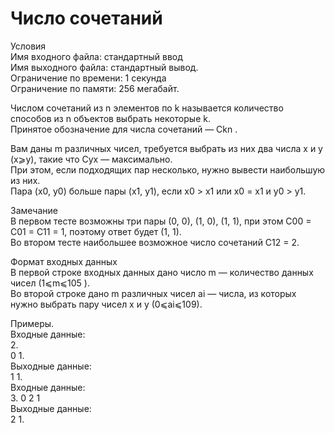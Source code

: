 # Число сочетаний

Условия  
Имя входного файла: стандартный ввод  
Имя выходного файла: стандартный вывод.  
Ограничение по времени: 1 секунда  
Ограничение по памяти: 256 мегабайт.  

Числом сочетаний из n элементов по k называется количество способов из n объектов выбрать некоторые k.  
Принятое обозначение для числа сочетаний — Ckn .  

Вам даны m различных чисел, требуется выбрать из них два числа x и y (x⩾y), такие что Cyx — максимально.  
При этом, если подходящих пар несколько, нужно вывести наибольшую из них.  
Пара (x0, y0) больше пары (x1, y1), если x0 > x1 или x0 = x1 и y0 > y1.  

Замечание  
В первом тесте возможны три пары (0, 0), (1, 0), (1, 1), при этом C00 = C01 = C11 = 1, поэтому ответ будет (1, 1).  
Во втором тесте наибольшее возможное число сочетаний C12 = 2.  


Формат входных данных  
В первой строке входных данных дано число m — количество данных чисел (1⩽m⩽105 ).  
Во второй строке дано m различных чисел ai — числа, из которых нужно выбрать пару чисел x и y (0⩽ai⩽109).  

Примеры.  
Входные данные:   
2.  
0 1.  
Выходные данные:  
1 1.  
Входные данные:  
3. 
0 2 1  
Выходные данные:  
2 1. 
